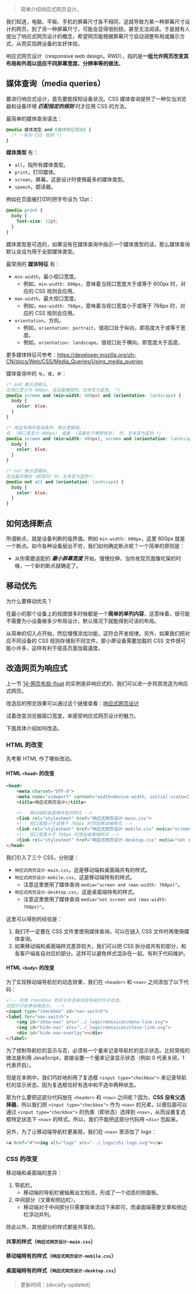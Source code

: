 > 简单介绍响应式网页设计。

我们知道，电脑、平板、手机的屏幕尺寸各不相同，这就导致为某一种屏幕尺寸设计的网页，到了另一种屏幕尺寸，可能会显得很别扭，甚至无法阅读。于是就有人提出了响应式网页设计的概念，希望网页能根据屏幕尺寸自动调整布局或展示方式，从而实现跨设备的友好体验。

响应式网页设计（responsive web design，RWD），指的是**一组允许网页改变其布局和外观以适应不同屏幕宽度、分辨率等的做法**。

## 媒体查询（media queries）

要进行响应式设计，首先要能探知设备状况。CSS 媒体查询提供了一种仅当浏览器和设备环境 ***匹配指定的规则*** 时才应用 CSS 的方法。

最简单的媒体查询语法：

```css
@media 媒体类型 and (媒体特征规则) {
  /* 一系列 CSS 规则 */
}
```

**媒体类型** 有：

* `all`，指所有媒体类型。
* `print`，打印媒体。
* `screen`，屏幕。这是设计时使用最多的媒体类型。
* `speech`，朗读器。

例如在页面被打印时把字号设为 12pt：

```css
@media print {
  body {
    font-size: 12pt;
  }
}
```

媒体类型是可选的，如果没有在媒体查询中指示一个媒体类型的话，那么媒体查询默认会设为用于全部媒体类型。

最常用的 **媒体特征** 有：

* `min-width`，最小视口宽度。
  * 例如，`min-width: 600px`，意味着当视口宽度大于或等于 600px 时，对应的 CSS 规则会应用。
* `max-width`，最大视口宽度。
  * 例如，`max-width: 768px`，意味着当视口宽度小于或等于 768px 时，对应的 CSS 规则会应用。
* `orientation`，方向。
  * 例如，`orientation: portrait`，值视口处于纵向，即高度大于或等于宽度。
  * 例如，`orientation: landscape`，值视口处于横向，即宽度大于高度。

更多媒体特征可参考：<https://developer.mozilla.org/zh-CN/docs/Web/CSS/Media_Queries/Using_media_queries>

媒体查询中的 `与`，`或`，`非`：

```css
/* and 表示逻辑与。
在视口至少为 400px，且设备横放时，文本变为蓝色。 */
@media screen and (min-width: 400px) and (orientation: landscape) {
  body {
    color: blue;
  }
}
```

```css
/* 用逗号隔开查询条件，表示逻辑或。
在 （视口宽至少 400px） 或者 （设备处于横放状态） 时，文本变为蓝色 */
@media screen and (min-width: 400px), screen and (orientation: landscape) {
  body {
    color: blue;
  }
}
```

```css
/* not 表示逻辑非。
在设备非横向（即竖向）时，文本变为蓝色*/
@media not all and (orientation: landscape) {
  body {
    color: blue;
  }
}
```

## 如何选择断点

所谓断点，就是设备判断的临界值。例如 `min-width: 600px`，这里 600px 就是一个断点。如今各种设备层出不穷，我们如何确定断点呢？一个简单的原则是：

* 从你需要适配的 ***最小屏幕宽度*** 开始，慢慢拉伸，当你发现页面像坨屎的时候，一个新的断点就确定了。

## 移动优先

为什么要移动优先？

在最小的那个设备上的视图很多时候都是一个**简单的单列内容**，这意味着，很可能不需要为小设备做多少布局设计，默认情况下就能得到可读的布局。

从简单的切入点开始，然后慢慢添加功能，这符合开发规律。另外，如果我们把对应不同设备的 CSS 规则存储到不同文件，那小屏设备需要加载的 CSS 文件很可能小许多，这样有利于提高页面加载速度。

## 改造网页为响应式

上一节 [14-网页布局-float](02-CSS/14-网页布局-float) 的实例是非响应式的，我们可以进一步将其改造为响应式网页。

改造后的预览效果可以通过这个链接查看：[响应式网页设计](_media/响应式网页设计.html ':ignore')

试着改变浏览器窗口宽度，来感受响应式网页设计的魅力。

下面具体介绍如何改造。

### HTML 的改变

先考察 HTML 作了哪些改动。

#### HTML `<head>` 的改变

```html
<head>
    <meta charset="UTF-8">
    <meta name="viewport" content="width=device-width, initial-scale=1.0">
    <title>响应式网页设计</title>

    <!-- 移动端和桌面端共有的样式 -->
    <link rel="stylesheet" href="响应式网页设计-main.css">
    <!-- 视口宽度小于或等于 768px 时添加移动端样式 -->
    <link rel="stylesheet" href="响应式网页设计-mobile.css" media="screen and (max-width: 768px)">
    <!-- 视口宽度大于 768px 时添加桌面端样式 -->
    <link rel="stylesheet" href="响应式网页设计-desktop.css" media="not screen and (max-width: 768px)">
</head>
```

我们引入了三个 CSS，分别是：

* `响应式网页设计-main.css`，这是移动端和桌面端共有的样式。
* `响应式网页设计-mobile.css`，这是移动端特有的样式。
  * 注意这里使用了媒体查询 `media="screen and (max-width: 768px)"`。
* `响应式网页设计-desktop.css`，这是桌面端特有的样式。
  * 注意这里使用了媒体查询 `media="not screen and (max-width: 768px)"`。

这里可以得到的经验是：

1. 我们不一定要在 CSS 文件里使用媒体查询，可以在链入 CSS 文件时再使用媒体查询。
2. 如果移动端和桌面端样式差异较大，我们可以把 CSS 拆分成共有的部分，和各客户端各自对应的部分。这样可以避免样式混杂在一起，有利于代码维护。

#### HTML `<body>` 的改变

为了实现移动端导航栏的动态效果，我们在 `<header>` 和 `<nav>` 之间添加了以下代码：

```html
<!-- 利用 checkbox 的开关状态来对应导航栏开关状态。
这部分只在移动端显示。 -->
<input type="checkbox" id="nav-switch">
<label for="nav-switch">
    <img id="show-nav" src="../_logo/remixicon/menu-line.svg">
    <img id="hide-nav" src="../_logo/remixicon/close-line.svg">
    <div id="hide-nav-overlay"></div>
</label>
```

为了控制导航栏的显示与否，必须有一个量来记录导航栏的显示状态。比较常规的做法是利用 JavaScript，直接设置一个量来记录显示状态（例如 0 代表关闭，1 代表开启）。

但是在本例中，我们巧妙地利用了复选框 `<input type="checkbox">` 来记录导航栏的显示状态，因为复选框恰好有选中和不选中两种状态。

那为什么要把这部分代码放在 `<header>` 和 `<nav>` 之间呢？因为，**CSS 没有父选择器**，所以我们把 `<input type="checkbox">` 作为 `<nav>` 的兄弟，以便后面可以通过 `<input type="checkbox">` 的伪类（即状态）选择到 `<nav>`，从而设置复选框特定状态下 `<nav>` 的样式。所以，我们不能把这部分代码用 `<div>` 包起来。

另外，为了让移动端导航栏更美观，我们在 `<nav>` 里添加了 logo：

```html
<a href="#"><img alt="logo" src="../_logo/zhi-logo.svg"></a>
```

### CSS 的改变

移动端和桌面端的差异：

1. 导航栏。
   * 移动端的导航栏被抽离出文档流，形成了一个动态的侧面板。
2. 中间部分（文章和侧边栏）。
   * 移动端对于中间部分只需要简单流动下来即可，而桌面端需要文章和侧边栏浮动并列。

除此以外，其他部分的样式都是共享的。

#### 共享的样式（`响应式网页设计-main.css`）

#### 移动端特有的样式（`响应式网页设计-mobile.css`）

#### 桌面端特有的样式（`响应式网页设计-desktop.css`）






> 更新时间：{docsify-updated}